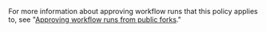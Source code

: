 For more information about approving workflow runs that this policy applies to, see "[Approving workflow runs from public forks](/actions/managing-workflow-runs/approving-workflow-runs-from-public-forks)."
